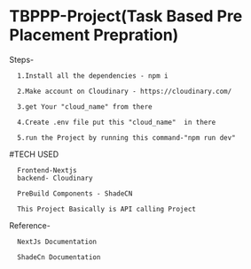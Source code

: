 # TBPPP-Project(Task Based Pre Placement Prepration)
Steps-

      1.Install all the dependencies - npm i
      
      2.Make account on Cloudinary - https://cloudinary.com/
      
      3.get Your "cloud_name" from there
      
      4.Create .env file put this "cloud_name"  in there
      
      5.run the Project by running this command-"npm run dev"


#TECH USED

      Frontend-Nextjs
      backend- Cloudinary
      
      PreBuild Components - ShadeCN
      
      This Project Basically is API calling Project

Reference- 

      NextJs Documentation
      
      ShadeCn Documentation
